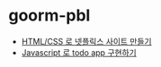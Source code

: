 # goorm-pbl

- [HTML/CSS 로 넷플릭스 사이트 만들기](https://github.com/Sodychoe/goorm-pbl/tree/main/pbl1)
- [Javascript 로 todo app 구현하기](https://github.com/Sodychoe/goorm-pbl/tree/main/pbl2)
